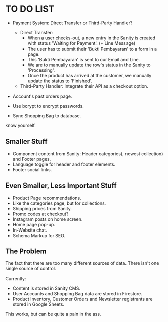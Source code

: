# TO DO LIST

- Payment System: Direct Transfer or Third-Party Handler?
  - Direct Transfer:
    - When a user checks-out, a new entry in the Sanity is created with status 'Waiting for Payment'. (+ Line Message)
    - The user has to submit their 'Bukti Pembayaran' to a form in a page.
    - This 'Bukti Pembayaran' is sent to our Email and Line.
    - We are to manually update the row's status in the Sanity to 'Processing'.
    - Once the product has arrived at the customer, we manually update the status to 'Finished'.
  - Third-Party Handler: Integrate their API as a checkout option.

- Account's past orders page.

- Use bcrypt to encrypt passwords.

- Sync Shopping Bag to database.

know yourself.

## Smaller Stuff

- Component content from Sanity: Header categories(, newest collection) and Footer pages.
- Language toggle for header and footer elements.
- Footer social links.

## Even Smaller, Less Important Stuff

- Product Page recommendations.
- Like the categories page, but for collections.
- Shipping prices from Sanity.
- Promo codes at checkout?
- Instagram posts on home screen.
- Home page pop-up.
- In-Website chat.
- Schema Markup for SEO.

## The Problem

The fact that there are too many different sources of data.
There isn't one single source of control.

Currently:

- Content is stored in Sanity CMS.
- User Accounts and Shopping Bag data are stored in Firestore.
- Product Inventory, Customer Orders and Newsletter registrants are stored in Google Sheets.

This works, but can be quite a pain in the ass.
